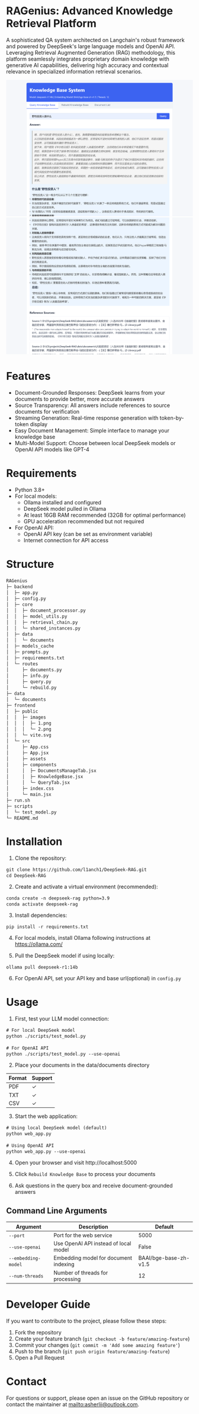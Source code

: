 # RAGenius: Advanced Knowledge Retrieval Platform

A sophisticated QA system architected on Langchain's robust framework and powered by DeepSeek's large language models and OpenAI API. Leveraging Retrieval Augmented Generation (RAG) methodology, this platform seamlessly integrates proprietary domain knowledge with generative AI capabilities, delivering high accuracy and contextual relevance in specialized information retrieval scenarios.
<br>

![demo](frontend/public/images/1.png)
![demo](frontend/public/images/2.png)

# Features
- Document-Grounded Responses: DeepSeek learns from your documents to provide better, more accurate answers
- Source Transparency: All answers include references to source documents for verification
- Streaming Generation: Real-time response generation with token-by-token display
- Easy Document Management: Simple interface to manage your knowledge base
- Multi-Model Support: Choose between local DeepSeek models or OpenAI API models like GPT-4

# Requirements
- Python 3.8+
- For local models:
  - Ollama installed and configured
  - DeepSeek model pulled in Ollama
  - At least 16GB RAM recommended (32GB for optimal performance)
  - GPU acceleration recommended but not required
- For OpenAI API:
  - OpenAI API key (can be set as environment variable)
  - Internet connection for API access

# Structure
```
RAGenius
├─ backend
│  ├─ app.py
│  ├─ config.py
│  ├─ core
│  │  ├─ document_processor.py
│  │  ├─ model_utils.py
│  │  ├─ retrieval_chain.py
│  │  └─ shared_instances.py
│  ├─ data
│  │  └─ documents
│  ├─ models_cache
│  ├─ prompts.py
│  ├─ requirements.txt
│  └─ routes
│     ├─ documents.py
│     ├─ info.py
│     ├─ query.py
│     └─ rebuild.py
├─ data
│  └─ documents
├─ frontend
│  ├─ public
│  │  ├─ images
│  │  │  ├─ 1.png
│  │  │  └─ 2.png
│  │  └─ vite.svg
│  └─ src
│     ├─ App.css
│     ├─ App.jsx
│     ├─ assets
│     ├─ components
│     │  ├─ DocumentsManageTab.jsx
│     │  ├─ KnowledgeBase.jsx
│     │  └─ QueryTab.jsx
│     ├─ index.css
│     └─ main.jsx
├─ run.sh
├─ scripts
│  └─ test_model.py
└─ README.md
```

# Installation
1. Clone the repository:
```
git clone https://github.com/l1anch1/DeepSeek-RAG.git
cd DeepSeek-RAG
```
 
2. Create and activate a virtual environment (recommended):
```
conda create -n deepseek-rag python=3.9
conda activate deepseek-rag
``` 

3. Install dependencies:
```
pip install -r requirements.txt 
``` 

4. For local models, install Ollama following instructions at <https://ollama.com/>

5. Pull the DeepSeek model if using locally:
```
ollama pull deepseek-r1:14b
``` 
6. For OpenAI API, set your API key and base url(optional) in `config.py`


# Usage
1. First, test your LLM model connection:
```
# For local DeepSeek model
python ./scripts/test_model.py

# For OpenAI API
python ./scripts/test_model.py --use-openai
``` 

2. Place your documents in the data/documents directory

| Format | Support |
|--------|---------|
| PDF    | ✓       |
| TXT    | ✓       |
| CSV    | ✓       |

3. Start the web application:
```
# Using local DeepSeek model (default)
python web_app.py

# Using OpenAI API
python web_app.py --use-openai
```

4. Open your browser and visit http://localhost:5000

5. Click `Rebuild Knowledge Base` to process your documents

6. Ask questions in the query box and receive document-grounded answers

## Command Line Arguments
| Argument | Description | Default |  
|----------|-------------|---------|  
| `--port` | Port for the web service | 5000 |  
| `--use-openai` | Use OpenAI API instead of local model | False |  
| `--embedding-model` | Embedding model for document indexing | BAAI/bge-base-zh-v1.5 |  
| `--num-threads` | Number of threads for processing | 12 |  


# Developer Guide
If you want to contribute to the project, please follow these steps:
1. Fork the repository
2. Create your feature branch (`git checkout -b feature/amazing-feature`)
3. Commit your changes (`git commit -m 'Add some amazing feature'`)
4. Push to the branch (`git push origin feature/amazing-feature`)
5. Open a Pull Request


# Contact
For questions or support, please open an issue on the GitHub repository or contact the maintainer at <mailto:asherlii@outlook.com>.




